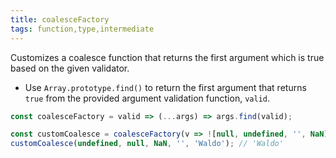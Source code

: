 ```yaml
---
title: coalesceFactory
tags: function,type,intermediate
---
```


Customizes a coalesce function that returns the first argument which is true based on the given validator.

- Use `Array.prototype.find()` to return the first argument that returns `true` from the provided argument validation function, `valid`.

```js
const coalesceFactory = valid => (...args) => args.find(valid);
```

```js
const customCoalesce = coalesceFactory(v => ![null, undefined, '', NaN].includes(v));
customCoalesce(undefined, null, NaN, '', 'Waldo'); // 'Waldo'
```
